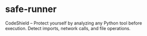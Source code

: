 # safe-runner
CodeShield – Protect yourself by analyzing any Python tool before execution. Detect imports, network calls, and file operations.
